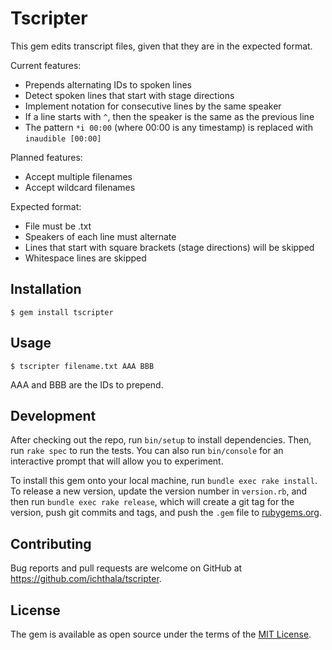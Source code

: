 # Tscripter

This gem edits transcript files, given that they are in the expected format.

Current features:
- Prepends alternating IDs to spoken lines
- Detect spoken lines that start with stage directions
- Implement notation for consecutive lines by the same speaker
- If a line starts with `^`, then the speaker is the same as the previous line
- The pattern `*i 00:00` (where 00:00 is any timestamp) is replaced with `inaudible [00:00]`

Planned features:
- Accept multiple filenames
- Accept wildcard filenames

Expected format:
- File must be .txt
- Speakers of each line must alternate
- Lines that start with square brackets (stage directions) will be skipped
- Whitespace lines are skipped

## Installation

    $ gem install tscripter

## Usage

    $ tscripter filename.txt AAA BBB

AAA and BBB are the IDs to prepend.

## Development

After checking out the repo, run `bin/setup` to install dependencies. Then, run `rake spec` to run the tests. You can also run `bin/console` for an interactive prompt that will allow you to experiment.

To install this gem onto your local machine, run `bundle exec rake install`. To release a new version, update the version number in `version.rb`, and then run `bundle exec rake release`, which will create a git tag for the version, push git commits and tags, and push the `.gem` file to [rubygems.org](https://rubygems.org).

## Contributing

Bug reports and pull requests are welcome on GitHub at https://github.com/ichthala/tscripter.

## License

The gem is available as open source under the terms of the [MIT License](http://opensource.org/licenses/MIT).

